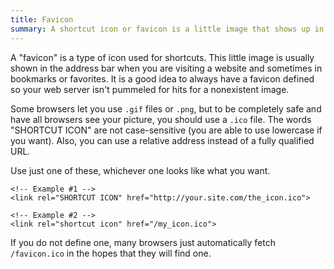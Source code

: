 ```yaml
---
title: Favicon
summary: A shortcut icon or favicon is a little image that shows up in the address bar of your browser.  These instructions show how to set one.
---
```


A "favicon" is a type of icon used for shortcuts.  This little image is usually shown in the address bar when you are visiting a website and sometimes in bookmarks or favorites.  It is a good idea to always have a favicon defined so your web server isn't pummeled for hits for a nonexistent image.

Some browsers let you use `.gif` files or `.png`, but to be completely safe and have all browsers see your picture, you should use a `.ico` file.  The words "SHORTCUT ICON" are not case-sensitive (you are able to use lowercase if you want).  Also, you can use a relative address instead of a fully qualified URL.

Use just one of these, whichever one looks like what you want.

    <!-- Example #1 -->
    <link rel="SHORTCUT ICON" href="http://your.site.com/the_icon.ico">

    <!-- Example #2 -->
    <link rel="shortcut icon" href="/my_icon.ico">

If you do not define one, many browsers just automatically fetch `/favicon.ico` in the hopes that they will find one.
